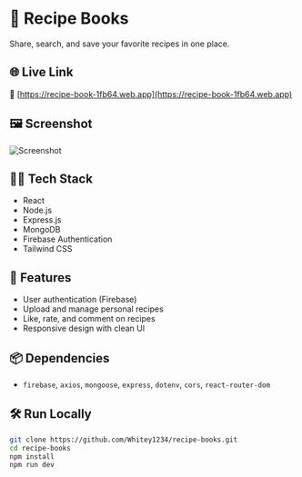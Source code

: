
# 🍲 Recipe Books

Share, search, and save your favorite recipes in one place.

## 🌐 Live Link
🔗 [https://recipe-book-1fb64.web.app](https://recipe-book-1fb64.web.app)

## 🖼 Screenshot
![Screenshot](https://your-screenshot-link.com/recipe-books.png)

## 🧑‍💻 Tech Stack
- React
- Node.js
- Express.js
- MongoDB
- Firebase Authentication
- Tailwind CSS

## 🚀 Features
- User authentication (Firebase)
- Upload and manage personal recipes
- Like, rate, and comment on recipes
- Responsive design with clean UI

## 📦 Dependencies
- `firebase`, `axios`, `mongoose`, `express`, `dotenv`, `cors`, `react-router-dom`

## 🛠️ Run Locally

```bash
git clone https://github.com/Whitey1234/recipe-books.git
cd recipe-books
npm install
npm run dev
